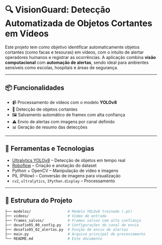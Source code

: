 # 🔍 VisionGuard: Detecção Automatizada de Objetos Cortantes em Vídeos

Este projeto tem como objetivo identificar automaticamente objetos cortantes (como facas e tesouras) em vídeos, com o intuito de alertar operadores humanos e registrar as ocorrências. A aplicação combina **visão computacional** com **automação de alertas**, sendo ideal para ambientes sensíveis como escolas, hospitais e áreas de segurança.

---

## 📦 Funcionalidades

- 📹 Processamento de vídeos com o modelo **YOLOv8**
- 🧠 Detecção de objetos cortantes
- 🖼️ Salvamento automático de frames com alta confiança
- ⚠️ Envio de alertas com imagens por canal definido
- 📊 Geração de resumo das detecções

---

## 🧰 Ferramentas e Tecnologias

- [Ultralytics YOLOv8](https://docs.ultralytics.com) – Detecção de objetos em tempo real
- [Roboflow](https://app.roboflow.com/fiap-cxe1i/desafio-fase-05/1) – Criação e anotação do dataset
- Python + OpenCV – Manipulação de vídeo e imagens
- PIL (Pillow) – Conversão de imagens para visualização
- `cv2`, `ultralytics`, `IPython.display` – Processamento

---

## 📂 Estrutura do Projeto

```bash
├── modelos/                 # Modelo YOLOv8 treinado (.pt)
├── videos/                  # Vídeo de entrada
├── frames_salvos/           # Frames salvos com alta confiança
├── desafio05_00_config.py   # Configurações do canal de envio
├── desafio05_02_alertas.py  # Função de envio de alertas
├── main.py                  # Arquivo principal de processamento
└── README.md                # Este documento
